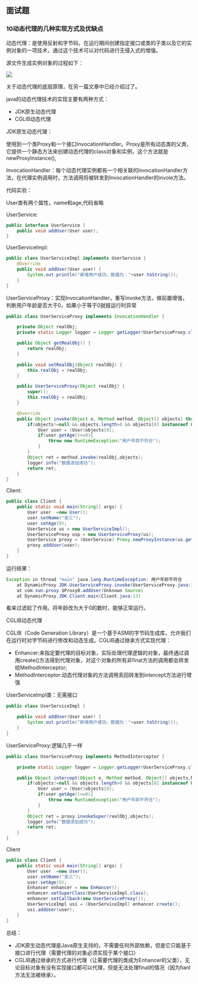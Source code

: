 ## 面试题

### 10动态代理的几种实现方式及优缺点

动态代理：是使用反射和字节码，在运行期间创建指定接口或类的子类以及它的实例对象的一项技术，通过这个技术可以对代码进行无侵入式的增强。

源文件生成实例对象的过程如下：

![](/home/lixing/文档/image/选区_295.png)

关于动态代理的底层原理，在另一篇文章中已经介绍过了。

java的动态代理技术的实现主要有两种方式：

- JDK原生动态代理
- CGLIB动态代理

JDK原生动态代理：

使用到一个类Proxy和一个接口InvocationHandler。Proxy是所有动态类的父类，它提供一个静态方法来创建动态代理的class对象和实例，这个方法就是newProxyInstance(),

InvocationHandler：每个动态代理实例都有一个相关联的InvocationHandler方法，在代理实例调用时，方法调用将被转发到InvocationHandler的invole方法。

代码实验：

User类有两个属性，name和age,代码省略

UserService:

```java
public interface UserService {
    public void addUser(User user);
}
```

UserServiceImpl:

```java
public class UserServiceImpl implements UserService {
    @Override
    public void addUser(User user) {
        System.out.println("新增用户成功，数据为："+user.toString());
    }
}
```

UserServiceProxy：实现InvocationHandler，重写invoke方法，做前置增强，判断用户年龄是否大于0，如果小于等于0就报运行时异常

```java
public class UserServiceProxy implements InvocationHandler {

    private Object realObj;
    private static Logger logger = Logger.getLogger(UserServiceProxy.class.getName());

    public Object getRealObj() {
        return realObj;
    }

    public void setRealObj(Object realObj) {
        this.realObj = realObj;
    }

    public UserServiceProxy(Object realObj) {
        super();
        this.realObj = realObj;
    }

    @Override
    public Object invoke(Object o, Method method, Object[] objects) throws Throwable {
        if(objects!=null && objects.length>0 && objects[0] instanceof User){
            User user = (User)objects[0];
            if(user.getAge()<=0){
                throw new RuntimeException("用户年龄不符合");
            }
        }
        Object ret = method.invoke(realObj,objects);
        logger.info("数据添加成功");
        return ret;
    }
}
```

Client:

```java
public class Client {
    public static void main(String[] args) {
        User user  =new User();
        user.setName("张三");
        user.setAge(0);
        UserService us = new UserServiceImpl();
        UserServiceProxy usp = new UserServiceProxy(us);
        UserService proxy = (UserService) Proxy.newProxyInstance(us.getClass().getClassLoader(),us.getClass().getInterfaces(),usp);
        proxy.addUser(user);
    }
}
```

运行结果：

```java
Exception in thread "main" java.lang.RuntimeException: 用户年龄不符合
	at DynamicProxy.JDK.UserServiceProxy.invoke(UserServiceProxy.java:30)
	at com.sun.proxy.$Proxy0.addUser(Unknown Source)
	at DynamicProxy.JDK.Client.main(Client.java:13)
```

看来过滤起了作用。将年龄改为大于0的数时，能够正常运行。

CGLIB动态代理

CGLIB（Code Generation Library）是一个基于ASM的字节码生成库，允许我们在运行时对字节码进行修改和动态生成。CGLIB通过继承方式实现代理：

- Enhancer:来指定要代理的目标对象，实际处理代理逻辑的对象，最终通过调用create()方法得到代理对象，对这个对象的所有非final方法的调用都会转发给MethodInterceptor;
- MethodInterceptor:动态代理对象的方法调用丢回转发到intercept方法进行增强

UserServiceImpl类：无需接口

```java
public class UserServiceImpl {

    public void addUser(User user) {
        System.out.println("新增用户成功，数据为："+user.toString());
    }
}
```

UserServiceProxy:逻辑几乎一样

```java
public class UserServiceProxy implements MethodInterceptor {

    private static Logger logger = Logger.getLogger(UserServiceProxy.class.getName());

    public Object intercept(Object o, Method method, Object[] objects,MethodProxy proxy) throws Throwable {
        if(objects!=null && objects.length>0 && objects[0] instanceof User){
            User user = (User)objects[0];
            if(user.getAge()<=0){
                throw new RuntimeException("用户年龄不符合");
            }
        }
        Object ret = proxy.invokeSuper(realObj,objects);
        logger.info("数据添加成功");
        return ret;
    }
}
```

Client

```java
public class Client {
    public static void main(String[] args) {
        User user  =new User();
        user.setName("张三");
        user.setAge(0);
        Enhancer enhancer = new EnHancer();
        enhancer.setSuperClass(UserServiceImpl.class);
        enhancer.setCallback(new UserServiceProxy());
        UserServiceImpl usi = (UserServiceImpl) enhancer.create();
        usi.addUser(user);
    }
}
```



总结：

- JDK原生动态代理是Java原生支持的，不需要任何外部依赖，但是它只能基于接口进行代理（需要代理的对象必须实现于某个接口）
- CGLIB通过继承的方式进行代理（让需要代理的类成为Enhancer的父类），无论目标对象有没有实现接口都可以代理，但是无法处理final的情况（因为fianl方法无法被继承）。

